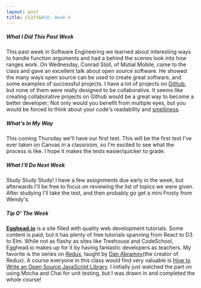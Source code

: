 ```yaml
---
layout: post
title: CS373&#58; Week 6
---
```


##### What I Did This Past Week
This past week in Software Engineering we learned about interesting ways to handle function arguments and had a behind the scenes look into how ranges work. On Wednesday, Conrad Stoll, of Mutial Mobile, came to the class and gave an excellent talk about open source software. He showed the many ways open source can be used to create great software, and some examples of successful projects. I have a lot of projects on [Github](https://github.com/nickroberts404), but none of them were really designed to be collaborative. It seems like creating collaborative projects on Github would be a great way to become a better developer; Not only would you benefit from multiple eyes, but you would be forced to think about your code's readability and [smelliness](https://en.wikipedia.org/wiki/Code_smell).

##### What's In My Way
This coming Thursday we'll have our first test. This will be the first test I've ever taken on Canvas in a classroom, so I'm excited to see what the process is like. I hope it makes the tests easier/quicker to grade.

##### What I'll Do Next Week
Study Study Study! I have a few assignments due early in the week, but afterwards I'll be free to focus on reviewing the list of topics we were given. After studying I'll take the test, and then probably go get a mini Frosty from Wendy's. 

##### Tip O' The Week
**[Egghead.io](https://egghead.io/)** is a site filled with quality web development tutorials. Some content is paid, but it has plenty of free tutorials spanning from React to D3 to Elm. While not as flashy as sites like Treehouse and CodeSchool, Egghead.io makes up for it by having fantastic developers as teachers. My favorite is the series on [Redux](https://egghead.io/series/getting-started-with-redux), taught by [Dan Abramov](https://github.com/gaearon)(the creator of Redux). A course everyone in this class would find very valuable is [How to Write an Open Source JavaScript Library](https://egghead.io/series/how-to-write-an-open-source-javascript-library). I initially just watched the part on using Mocha and Chai for unit testing, but I was drawn in and completed the whole course!